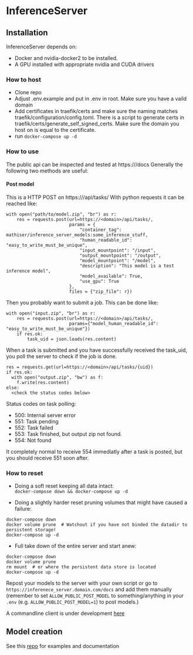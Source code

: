 # InferenceServer

## Installation
InferenceServer depends on:
- Docker and nvidia-docker2 to be installed.
- A GPU installed with appropriate nvidia and CUDA drivers

### How to host
- Clone repo
- Adjust .env.example and put in .env in root. Make sure you have a vaild domain
- Add certificates in traefik/certs and make sure the naming matches traefik/configuration/config.toml. There is a script to generate certs in traefik/certs/generate_self_signed_certs. Make sure the domain you host on is equal to the certificate.
- run `docker-compose up -d`

### How to use
The public api can be inspected and tested at https://<domain>/docs
Generally the following two methods are useful:

#### Post model
This is a HTTP POST on https://<domain>/api/tasks/
With python requests it can be reached like:
```
with open("path/to/model.zip", "br") as r:
    res = requests.post(url=https://<domain>/api/tasks/,  
                        params = {  
                            "container_tag": mathiser/inference_server_models:some_inference_stuff,  
                            "human_readable_id": "easy_to_write_must_be_unique",
                            "input_mountpoint": "/input",  
                            "output_mountpoint": "/output",  
                            "model_mountpoint": "/model",  
                            "description": "This model is a test inference model",  
                            "model_available": True,  
                            "use_gpu": True  
                        },  
                        files = {"zip_file": r})  
```
Then you probably want to submit a job. This can be done like:
```
with open("input.zip", "br") as r:
    res = requests.post(url=https://<domain>/api/tasks/,
                        params={"model_human_readable_id": "easy_to_write_must_be_unique"})
    if res.ok:
        task_uid = json.loads(res.content)
```

When a task is submitted and you have successfully received the task_uid, you poll the server to check if the job is done.
```
res = requests.get(url=https://<domain>/api/tasks/{uid})
if res.ok:
  with open("output.zip", "bw") as f:
    f.write(res.content)
else:
  <check the status codes below>
```

Status codes on task polling:
- 500: Internal server error
- 551: Task pending
- 552: Task failed
- 553: Task finished, but output zip not found.
- 554: Not found


It completely normal to receive 554 immediatly after a task is posted, but you should receive 551 soon after.

### How to reset
- Doing a soft reset keeping all data intact:  
`docker-compose down && docker-compose up -d`

- Doing a slightly harder reset pruning volumes that might have caused a failure:  
```
docker-compose down
docker volume prune  # Watchout if you have not binded the datadir to persistent storage!
docker-compose up -d
```

- Full take down of the entire server and start anew:  
```
docker-compose down
docker volume prune
rm mount  # or where the persistent data store is located
docker-compose up -d
```
Repost your models to the server with your own script or go to `https://inferenece_server.domain.com/docs` and add them manually (remember to set `ALLOW_PUBLIC_POST_MODEL` to something/anything in your `.env` (e.g. `ALLOW_PUBLIC_POST_MODEL=1`) to post models.)  

A commandline client is under development [here](https://github.com/mathiser/inference_server_client)
## Model creation
See this [repo](https://github.com/mathiser/inference_server_models) for examples and documentation
